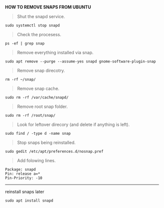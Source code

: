 **HOW TO REMOVE SNAPS FROM UBUNTU**

>Shut the snapd service.

```
sudo systemctl stop snapd
```

>Check the procesess.

```
ps -ef | grep snap
```

>Remove everything installed via snap.

```
sudo apt remove --purge --assume-yes snapd gnome-software-plugin-snap
```

>Remove snap direcotry.

```
rm -rf ~/snap/
```

>Remove snap cache.

```
sudo rm -rf /var/cache/snapd/
```

>Remove root snap folder.

```
sudo rm -rf /root/snap/
```

>Look for leftover direcory (and delete if anything is left).

```
sudo find / -type d -name snap

```

>Stop snaps being reinstalled.

```
sudo gedit /etc/apt/preferences.d/nosnap.pref
```

>Add folowing lines.

```
Package: snapd
Pin: release a=*
Pin-Priority: -10
```

---

reinstall snaps later

```
sudo apt install snapd
```